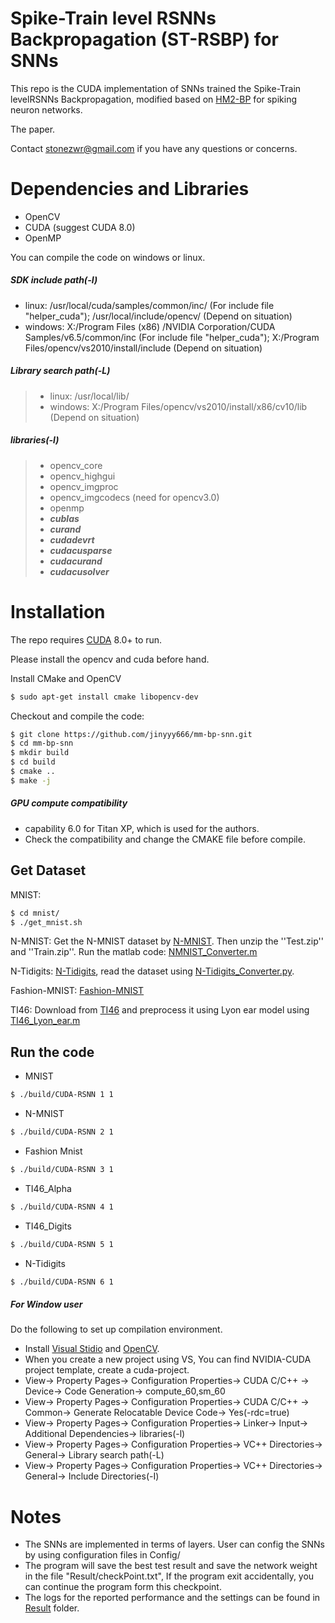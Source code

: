 #  Spike-Train level RSNNs Backpropagation (ST-RSBP) for SNNs
This repo is the CUDA implementation of SNNs trained the Spike-Train levelRSNNs Backpropagation, modified based on <a href="https://github.com/jinyyy666/mm-bp-snn">HM2-BP</a> for spiking neuron networks.

The paper.

Contact <stonezwr@gmail.com> if you have any questions or concerns.

# Dependencies and Libraries
* OpenCV
* CUDA (suggest CUDA 8.0)
* OpenMP

You can compile the code on windows or linux.   
##### SDK include path(-I)   
* linux: /usr/local/cuda/samples/common/inc/ (For include file "helper_cuda"); /usr/local/include/opencv/ (Depend on situation)        
* windows: X:/Program Files (x86) /NVIDIA Corporation/CUDA Samples/v6.5/common/inc (For include file "helper_cuda"); X:/Program Files/opencv/vs2010/install/include (Depend on situation)

##### Library search path(-L)   
>* linux: /usr/local/lib/   
>* windows: X:/Program Files/opencv/vs2010/install/x86/cv10/lib (Depend on situation)    
>
##### libraries(-l)      
>* opencv_core   
>* opencv_highgui   
>* opencv_imgproc   
>* opencv_imgcodecs (need for opencv3.0)  
>* openmp
>* ***cublas***   
>* ***curand***   
>* ***cudadevrt***  
>* ***cudacusparse***  
>* ***cudacurand*** 
>* ***cudacusolver*** 

# Installation

The repo requires [CUDA](https://developer.nvidia.com/cuda-toolkit-archive) 8.0+ to run.

Please install the opencv and cuda before hand.

Install CMake and OpenCV
```sh
$ sudo apt-get install cmake libopencv-dev 
```

Checkout and compile the code:
```sh
$ git clone https://github.com/jinyyy666/mm-bp-snn.git
$ cd mm-bp-snn
$ mkdir build
$ cd build
$ cmake ..
$ make -j
```
##### GPU compute compatibility
* capability 6.0 for Titan XP, which is used for the authors. 
* Check the compatibility and change the CMAKE file before compile.


## Get Dataset
MNIST:
```sh
$ cd mnist/
$ ./get_mnist.sh
```
N-MNIST: Get the N-MNIST dataset by [N-MNIST](http://www.garrickorchard.com/datasets/n-mnist). Then unzip the ''Test.zip'' and ''Train.zip''. Run the matlab code: [NMNIST_Converter.m](https://github.com/stonezwr/ST-RSBP/tree/master/other_tools/nmnist)

N-Tidigits: [N-Tidigits](https://docs.google.com/document/d/1Uxe7GsKKXcy6SlDUX4hoJVAC0-UkH-8kr5UXp0Ndi1M/edit), read the dataset using [N-Tidigits_Converter.py](https://github.com/stonezwr/ST-RSBP/tree/master/other_tools/NTidigits_Converter).

Fashion-MNIST: [Fashion-MNIST](https://github.com/zalandoresearch/fashion-mnist)

TI46: Download from [TI46](https://catalog.ldc.upenn.edu/LDC93S9) and preprocess it using Lyon ear model using [TI46_Lyon_ear.m](https://github.com/stonezwr/ST-RSBP/tree/master/other_tools/Lyon_ear_model)

## Run the code 
* MNIST 
```sh
$ ./build/CUDA-RSNN 1 1
```
* N-MNIST 
```sh
$ ./build/CUDA-RSNN 2 1
```
* Fashion Mnist
```sh
$ ./build/CUDA-RSNN 3 1
```
* TI46_Alpha
```sh
$ ./build/CUDA-RSNN 4 1
```
* TI46_Digits
```sh
$ ./build/CUDA-RSNN 5 1
```
* N-Tidigits
```sh
$ ./build/CUDA-RSNN 6 1
```

##### For Window user
Do the following to set up compilation environment.
* Install [Visual Stidio](https://www.visualstudio.com/downloads/) and [OpenCV](https://opencv.org/releases.html).
* When you create a new project using VS, You can find NVIDIA-CUDA project template, create a cuda-project.
* View-> Property Pages-> Configuration Properties-> CUDA C/C++ -> Device-> Code Generation-> compute_60,sm_60   
* View-> Property Pages-> Configuration Properties-> CUDA C/C++ -> Common-> Generate Relocatable Device Code-> Yes(-rdc=true) 
* View-> Property Pages-> Configuration Properties-> Linker-> Input-> Additional Dependencies-> libraries(-l)   
* View-> Property Pages-> Configuration Properties-> VC++ Directories-> General-> Library search path(-L)  
* View-> Property Pages-> Configuration Properties-> VC++ Directories-> General-> Include Directories(-I)  

# Notes
* The SNNs are implemented in terms of layers. User can config the SNNs by using configuration files in Config/
* The program will save the best test result and save the network weight in the file "Result/checkPoint.txt", If the program exit accidentally, you can continue the program form this checkpoint.
* The logs for the reported performance and the settings can be found in [Result](https://github.com/stonezwr/ST-RSBP/tree/master/Result) folder.
